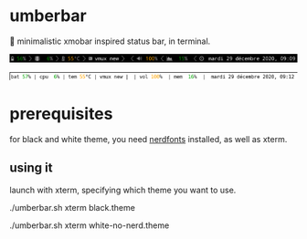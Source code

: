 # umberbar

:ram: minimalistic xmobar inspired status bar, in terminal. 

![black theme](black.png)

![white theme](white-no-nerd.png)

# prerequisites 

for black and white theme, you need [nerdfonts](https://www.nerdfonts.com/) installed, as well as xterm.

## using it

launch with xterm, specifying which theme you want to use.

./umberbar.sh xterm black.theme

./umberbar.sh xterm white-no-nerd.theme
